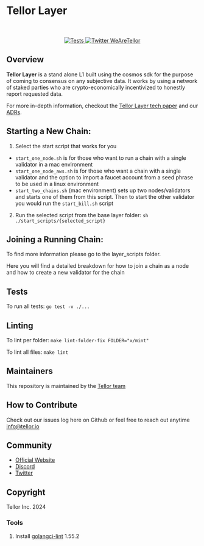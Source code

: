 # Tellor Layer<br/><br/>

<p align="center">
  <a href="https://github.com/tellor-io/layer/actions/workflows/go.yml">
    <img src="https://github.com/tellor-io/layer/actions/workflows/go.yml/badge.svg" alt="Tests" />
  </a>
  <a href='https://twitter.com/WeAreTellor'>
    <img src='https://img.shields.io/twitter/url/http/shields.io.svg?style=social' alt='Twitter WeAreTellor' />
  </a>
</p>

## Overview <a name="overview"> </a>

<b>Tellor Layer</b> is a stand alone L1 built using the cosmos sdk for the purpose of coming to
consensus on any subjective data. It works by using a network of staked parties who are
crypto-economically incentivized to honestly report requested data.

For more in-depth information, checkout the [Tellor Layer tech paper](https://github.com/tellor-io/layer/blob/main/TellorLayer%20-%20tech.pdf) and our [ADRs](https://github.com/tellor-io/layer/tree/main/adr).

## Starting a New Chain:

1) Select the start script that works for you
  - `start_one_node.sh` is for those who want to run a chain with a single validator in a mac environment
  - `start_one_node_aws.sh` is for those who want a chain with a single validator and the option to import a faucet account from a seed phrase to be used in a linux environment
  - `start_two_chains.sh` (mac environment) sets up two nodes/validators and starts one of them from this script. Then to start the other validator you would run the `start_bill.sh` script 

2) Run the selected script from the base layer folder:
`sh ./start_scripts/{selected_script}`

## Joining a Running Chain:

To find more information please go to the layer_scripts folder.

Here you will find a detailed breakdown for how to join a chain as a node and how to create a new validator for the chain 

## Tests

To run all tests:
`go test -v ./...`

## Linting

To lint per folder:
`make lint-folder-fix FOLDER="x/mint"`

To lint all files:
`make lint`

## Maintainers<a name="maintainers"> </a>

This repository is maintained by the [Tellor team](https://github.com/orgs/tellor-io/people)

## How to Contribute<a name="how2contribute"> </a>  

Check out our issues log here on Github or feel free to reach out anytime [info@tellor.io](mailto:info@tellor.io)

## Community<a name="community"> </a>  

- [Official Website](https://tellor.io/)
- [Discord](https://discord.gg/n7drGjh)
- [Twitter](https://twitter.com/wearetellor)

## Copyright<a name="copyright"> </a>  

Tellor Inc. 2024

### Tools<a name="tools"> </a>  

1. Install [golangci-lint](https://golangci-lint.run/usage/install/) 1.55.2
